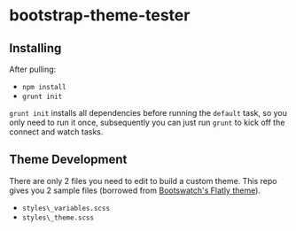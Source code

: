 # bootstrap-theme-tester

## Installing

After pulling:
- `npm install`
- `grunt init`

`grunt init` installs all dependencies before running the `default` task, so you only need to run it once, subsequently you can just run `grunt` to kick off the connect and watch tasks.

## Theme Development
There are only 2 files you need to edit to build a custom theme. This repo gives you 2 sample files (borrowed from [Bootswatch's Flatly theme](https://bootswatch.com/)).

- `styles\_variables.scss`
- `styles\_theme.scss`
